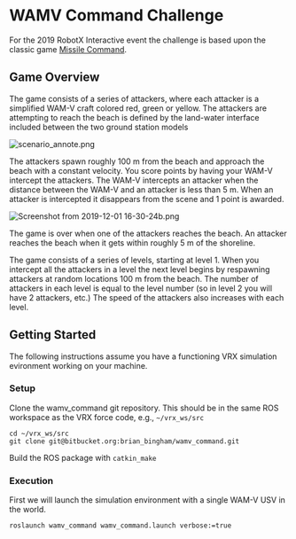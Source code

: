 # WAMV Command Challenge

For the 2019 RobotX Interactive event the challenge is based upon the classic game  [Missile Command](https://en.wikipedia.org/wiki/Missile_Command).  

## Game Overview

The game consists of a series of attackers, where each attacker is a simplified WAM-V craft colored red, green or yellow.  The attackers are attempting to reach the beach is defined by the land-water interface included between the two ground station models

![scenario_annote.png](https://bitbucket.org/repo/BgXLzgM/images/344213614-scenario_annote.png)


The attackers spawn roughly 100 m from the beach and approach the beach with a constant velocity.  You score points by having your WAM-V intercept the attackers.  The WAM-V intercepts an attacker when the distance between the WAM-V and an attacker is less than 5 m.  When an attacker is intercepted it disappears from the scene and 1 point is awarded.  

![Screenshot from 2019-12-01 16-30-24b.png](https://bitbucket.org/repo/BgXLzgM/images/1272893178-Screenshot%20from%202019-12-01%2016-30-24b.png)




The game is over when one of the attackers reaches the beach.  An attacker reaches the beach when it gets within roughly 5 m of the shoreline.

The game consists of a series of levels, starting at level 1.  When you intercept all the attackers in a level the next level begins by respawning attackers at random locations 100 m from the beach.  The number of attackers in each level is equal to the level number (so in level 2 you will have 2 attackers, etc.)  The speed of the attackers also increases with each level.

## Getting Started

The following instructions assume you have a functioning VRX simulation evironment working on your machine.

### Setup

Clone the wamv_command git repository.  This should be in the same ROS workspace as the VRX force code, e.g., `~/vrx_ws/src`
```
cd ~/vrx_ws/src
git clone git@bitbucket.org:brian_bingham/wamv_command.git
```

Build the ROS package with `catkin_make`

### Execution

First we will launch the simulation environment with a single WAM-V USV in the world.

```
roslaunch wamv_command wamv_command.launch verbose:=true
```